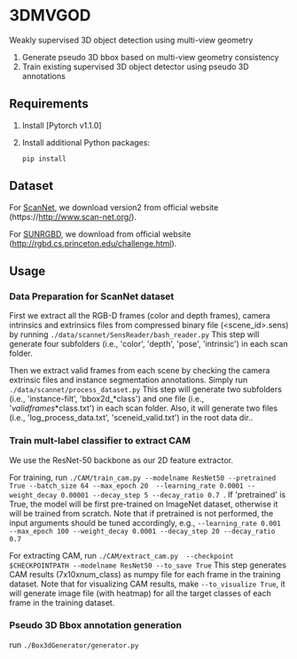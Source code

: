 # 3DMVGOD
Weakly supervised 3D object detection using multi-view geometry
1. Generate pseudo 3D bbox based on multi-view geometry consistency
2. Train existing supervised 3D object detector using pseudo 3D annotations 


## Requirements

1. Install [Pytorch v1.1.0] 

2. Install additional Python packages: 
   ```
   pip install 
   ```


## Dataset
For [ScanNet](http://www.scan-net.org/changelog#scannet-v2-2018-06-11), we download version2 from official website 
(https://http://www.scan-net.org/). 

For [SUNRGBD](http://rgbd.cs.princeton.edu/data/SUNRGBD.zip), we download from official website 
(http://rgbd.cs.princeton.edu/challenge.html). 
   
   
## Usage 

### Data Preparation for ScanNet dataset
First we extract all the RGB-D frames (color and depth frames), camera intrinsics and extrinsics files from 
compressed binary file (<scene_id>.sens) by running ```./data/scannet/SensReader/bash_reader.py``` 
This step will generate four subfolders (i.e., 'color', 'depth', 'pose', 'intrinsic') in each scan folder.

Then we extract valid frames from each scene by checking the camera extrinsic files and instance segmentation
 annotations. 
Simply run  ```./data/scannet/process_dataset.py```
This step will generate two subfolders (i.e., 'instance-filt', 'bbox2d_*class') and one file (i.e., 
'<sceneid>_validframes_*class.txt') in each scan folder. Also, it will generate two files (i.e., 
'log_process_data.txt', 'sceneid_valid.txt') in the root data dir..


### Train mult-label classifier to extract CAM
We use the ResNet-50 backbone as our 2D feature extractor.

For training, run ```./CAM/train_cam.py --modelname ResNet50 --pretrained True --batch_size 64 --max_epoch 20 
--learning_rate 0.0001 --weight_decay 0.00001 --decay_step 5 --decay_ratio 0.7 ```.
If 'pretrained' is True, the model will be first  pre-trained on ImageNet dataset, otherwise it will be trained 
from scratch. 
Note that if pretrained is not performed, the input arguments should be tuned accordingly, e.g., 
```--learning_rate 0.001 --max_epoch 100 --weight_decay 0.0001 --decay_step 20 --decay_ratio 0.7```

For extracting CAM, run ```./CAM/extract_cam.py  --checkpoint $CHECKPOINTPATH --modelname ResNet50 --to_save True```
This step generates CAM results (7x10xnum_class) as numpy file for each frame in the training dataset. 
Note that for visualizing CAM results, make ```--to_visualize True```, it will generate image file (with heatmap) for 
all the target classes of each frame in the training dataset.


### Pseudo 3D Bbox annotation generation
run ```./Box3dGenerator/generator.py ``` 
